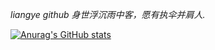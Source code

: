 *liangye github*
*身世浮沉雨中客，愿有执伞并肩人.*
<!-- START_SECTION:blog -->
<!-- END_SECTION:blog -->

[![Anurag's GitHub stats](https://github-readme-stats.vercel.app/api?username=tiandankanfeng&theme=prussian)](https://github.com/anuraghazra/github-readme-stats)
